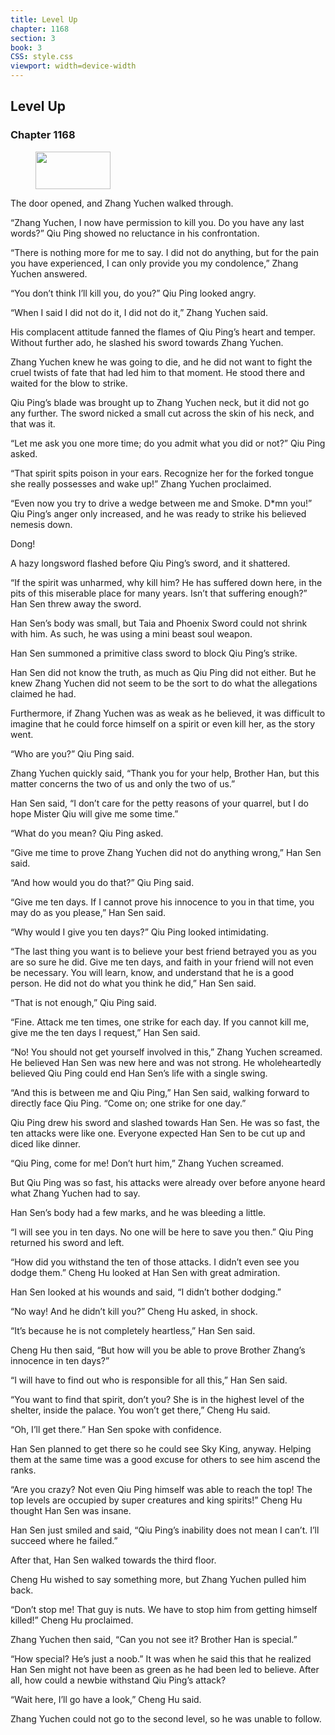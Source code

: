 ```yaml
---
title: Level Up
chapter: 1168
section: 3
book: 3
CSS: style.css
viewport: width=device-width
---
```


## Level Up

### Chapter 1168

<figure>
	<img src="../Images/gem.gif" alt="" id="gem" width="120" height="60" />
</figure>

The door opened, and Zhang Yuchen walked through.

“Zhang Yuchen, I now have permission to kill you. Do you have any last words?” Qiu Ping showed no reluctance in his confrontation.

“There is nothing more for me to say. I did not do anything, but for the pain you have experienced, I can only provide you my condolence,” Zhang Yuchen answered.

“You don’t think I’ll kill you, do you?” Qiu Ping looked angry.

“When I said I did not do it, I did not do it,” Zhang Yuchen said.

His complacent attitude fanned the flames of Qiu Ping’s heart and temper. Without further ado, he slashed his sword towards Zhang Yuchen.

Zhang Yuchen knew he was going to die, and he did not want to fight the cruel twists of fate that had led him to that moment. He stood there and waited for the blow to strike.

Qiu Ping’s blade was brought up to Zhang Yuchen neck, but it did not go any further. The sword nicked a small cut across the skin of his neck, and that was it.

“Let me ask you one more time; do you admit what you did or not?” Qiu Ping asked.

“That spirit spits poison in your ears. Recognize her for the forked tongue she really possesses and wake up!” Zhang Yuchen proclaimed.

“Even now you try to drive a wedge between me and Smoke. D*mn you!” Qiu Ping’s anger only increased, and he was ready to strike his believed nemesis down.

Dong!

A hazy longsword flashed before Qiu Ping’s sword, and it shattered.

“If the spirit was unharmed, why kill him? He has suffered down here, in the pits of this miserable place for many years. Isn’t that suffering enough?” Han Sen threw away the sword.

Han Sen’s body was small, but Taia and Phoenix Sword could not shrink with him. As such, he was using a mini beast soul weapon.

Han Sen summoned a primitive class sword to block Qiu Ping’s strike.

Han Sen did not know the truth, as much as Qiu Ping did not either. But he knew Zhang Yuchen did not seem to be the sort to do what the allegations claimed he had.

Furthermore, if Zhang Yuchen was as weak as he believed, it was difficult to imagine that he could force himself on a spirit or even kill her, as the story went.

“Who are you?” Qiu Ping said.

Zhang Yuchen quickly said, “Thank you for your help, Brother Han, but this matter concerns the two of us and only the two of us.”

Han Sen said, “I don’t care for the petty reasons of your quarrel, but I do hope Mister Qiu will give me some time.”

“What do you mean? Qiu Ping asked.

“Give me time to prove Zhang Yuchen did not do anything wrong,” Han Sen said.

“And how would you do that?” Qiu Ping said.

“Give me ten days. If I cannot prove his innocence to you in that time, you may do as you please,” Han Sen said.

“Why would I give you ten days?” Qiu Ping looked intimidating.

“The last thing you want is to believe your best friend betrayed you as you are so sure he did. Give me ten days, and faith in your friend will not even be necessary. You will learn, know, and understand that he is a good person. He did not do what you think he did,” Han Sen said.

“That is not enough,” Qiu Ping said.

“Fine. Attack me ten times, one strike for each day. If you cannot kill me, give me the ten days I request,” Han Sen said.

“No! You should not get yourself involved in this,” Zhang Yuchen screamed. He believed Han Sen was new here and was not strong. He wholeheartedly believed Qiu Ping could end Han Sen’s life with a single swing.

“And this is between me and Qiu Ping,” Han Sen said, walking forward to directly face Qiu Ping. “Come on; one strike for one day.”

Qiu Ping drew his sword and slashed towards Han Sen. He was so fast, the ten attacks were like one. Everyone expected Han Sen to be cut up and diced like dinner.

“Qiu Ping, come for me! Don’t hurt him,” Zhang Yuchen screamed.

But Qiu Ping was so fast, his attacks were already over before anyone heard what Zhang Yuchen had to say.

Han Sen’s body had a few marks, and he was bleeding a little.

“I will see you in ten days. No one will be here to save you then.” Qiu Ping returned his sword and left.

“How did you withstand the ten of those attacks. I didn’t even see you dodge them.” Cheng Hu looked at Han Sen with great admiration.

Han Sen looked at his wounds and said, “I didn’t bother dodging.”

“No way! And he didn’t kill you?” Cheng Hu asked, in shock.

“It’s because he is not completely heartless,” Han Sen said.

Cheng Hu then said, “But how will you be able to prove Brother Zhang’s innocence in ten days?”

“I will have to find out who is responsible for all this,” Han Sen said.

“You want to find that spirit, don’t you? She is in the highest level of the shelter, inside the palace. You won’t get there,” Cheng Hu said.

“Oh, I’ll get there.” Han Sen spoke with confidence.

Han Sen planned to get there so he could see Sky King, anyway. Helping them at the same time was a good excuse for others to see him ascend the ranks.

“Are you crazy? Not even Qiu Ping himself was able to reach the top! The top levels are occupied by super creatures and king spirits!” Cheng Hu thought Han Sen was insane.

Han Sen just smiled and said, “Qiu Ping’s inability does not mean I can’t. I’ll succeed where he failed.”

After that, Han Sen walked towards the third floor.

Cheng Hu wished to say something more, but Zhang Yuchen pulled him back.

“Don’t stop me! That guy is nuts. We have to stop him from getting himself killed!” Cheng Hu proclaimed.

Zhang Yuchen then said, “Can you not see it? Brother Han is special.”

“How special? He’s just a noob.” It was when he said this that he realized Han Sen might not have been as green as he had been led to believe. After all, how could a newbie withstand Qiu Ping’s attack?

“Wait here, I’ll go have a look,” Cheng Hu said.

Zhang Yuchen could not go to the second level, so he was unable to follow.